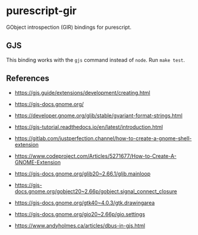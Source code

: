 # purescript-gir

GObject introspection (GIR) bindings for purescript.

## GJS

This binding works with the `gjs` command instead of `node`.
Run `make test`.

## References

- https://gjs.guide/extensions/development/creating.html
- https://gjs-docs.gnome.org/
- https://developer.gnome.org/glib/stable/gvariant-format-strings.html
- https://gjs-tutorial.readthedocs.io/en/latest/introduction.html
- https://gitlab.com/justperfection.channel/how-to-create-a-gnome-shell-extension
- https://www.codeproject.com/Articles/5271677/How-to-Create-A-GNOME-Extension

- https://gjs-docs.gnome.org/glib20~2.66.1/glib.mainloop
- https://gjs-docs.gnome.org/gobject20~2.66p/gobject.signal_connect_closure
- https://gjs-docs.gnome.org/gtk40~4.0.3/gtk.drawingarea
- https://gjs-docs.gnome.org/gio20~2.66p/gio.settings
- https://www.andyholmes.ca/articles/dbus-in-gjs.html
